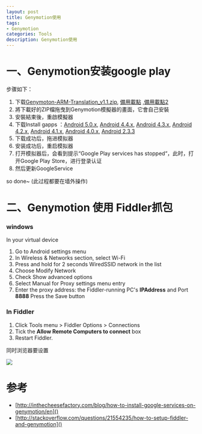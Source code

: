 ```yaml
---
layout: post
title: Genymotion使用
tags:
- Genymotion
categories: Tools
description: Genymotion使用
---
```


# 一、Genymotion安装google play

步骤如下：

1. 下载[Genymoton-ARM-Translation_v1.1.zip](https://mega.nz/#!GJ4kzLzC!HBEZC10MArECeZhJyfbA7lzYG1JVaabGNRUXvBp9o-0), [備用載點](http://1drv.ms/1V1dTNj) ,[備用載點2](http://pan.baidu.com/s/1jGzXVym)
2. 將下載好的ZIP檔拖曳到Genymotion模擬器的畫面，它會自己安裝
3. 安裝結束後，重啟模擬器
4. 下载Install gapps ：[Android 5.0.x](https://www.androidfilehost.com/?fid=95784891001614559), [Android 4.4.x](https://www.androidfilehost.com/?fid=95832962473395379), [Android 4.3.x](https://www.androidfilehost.com/?fid=23060877490000124), [Android 4.2.x](https://www.androidfilehost.com/?fid=23060877490000128), [Android 4.1.x](https://www.androidfilehost.com/?fid=22979706399755082), [Android 4.0.x](https://www.androidfilehost.com/?fid=22979706399755108), [Android 2.3.3](https://www.androidfilehost.com/?fid=22979706399755027)
5. 下载成功后，拖进模拟器
6. 安装成功后，重启模拟器
7. 打开模拟器后，会看到提示“Google Play services has stopped“，此时，打开Google Play Store，进行登录认证
8. 然后更新GoogleService

so done~ (此过程都要在墙外操作)
	
# 二、Genymotion 使用 Fiddler抓包

### windows

In your virtual device  

1. Go to Android settings menu
2. In Wireless & Networks section, select Wi-Fi
3. Press and hold for 2 seconds WiredSSID network in the list
4. Choose Modify Network
5. Check Show advanced options
6. Select Manual for Proxy settings menu entry
7. Enter the proxy address: the Fiddler-running PC's **IPAddress** and Port **8888**
Press the Save button

### In Fiddler

1. Click Tools menu > Fiddler Options > Connections
2. Tick the **Allow Remote Computers to connect** box
3. Restart Fiddler.

同时浏览器要设置

![](http://ww4.sinaimg.cn/mw690/5ecfffbagw1f73f00a639j20by0dzgmp.jpg)

# 参考

- [http://inthecheesefactory.com/blog/how-to-install-google-services-on-genymotion/en]()
- [http://stackoverflow.com/questions/21554235/how-to-setup-fiddler-and-genymotion]()

